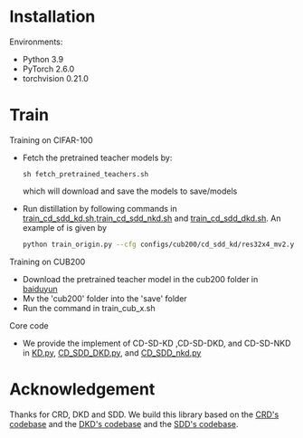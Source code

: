 # Installation

Environments:

- Python 3.9
- PyTorch 2.6.0
- torchvision 0.21.0

# Train

Training on CIFAR-100

- Fetch the pretrained teacher models by:
    ```angular2html
    sh fetch_pretrained_teachers.sh
    ```
  which will download and save the models to save/models

- Run distillation by following commands in [train_cd_sdd_kd.sh](train_cd_sdd_kd.sh),[train_cd_sdd_nkd.sh](train_cd_sdd_nkd.sh) and [train_cd_sdd_dkd.sh](train_cd_sdd_dkd.sh). An example of is given by
  ```bash
  python train_origin.py --cfg configs/cub200/cd_sdd_kd/res32x4_mv2.yaml --gpu 0 --M [1,2,4]
  ```

Training on CUB200
- Download the pretrained teacher model in the cub200 folder in [baiduyun](https://pan.baidu.com/s/1uxyG3ZZO67i_dbXwuFB2yQ?pwd=bzc6)
- Mv the 'cub200' folder into the 'save' folder
- Run the command in train_cub_x.sh

Core code
- We provide the implement of CD-SD-KD ,CD-SD-DKD, and CD-SD-NKD in [KD.py](mdistiller%2Fdistillers%2FKD.py), [CD_SDD_DKD.py](mdistiller/distillers/CD_SDD_DKD.py), and [CD_SDD_nkd.py](mdistiller%2Fdistillers%2FCD_SDD_nkd.py)

# Acknowledgement
Thanks for CRD, DKD and SDD. We build this library based on the [CRD's codebase](https://github.com/HobbitLong/RepDistiller) and the [DKD's codebase](https://github.com/megvii-research/mdistiller) and the [SDD's codebase](https://github.com/shicaiwei123/SDD-CVPR2024).
